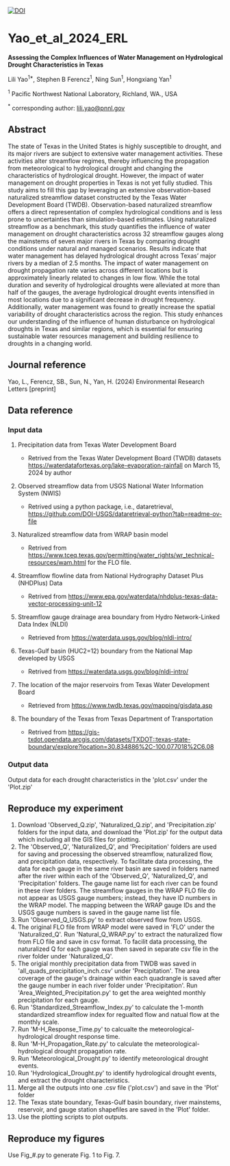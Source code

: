 [![DOI](https://zenodo.org/badge/265254045.svg)](https://zenodo.org/doi/10.5281/zenodo.10442485)

# Yao_et_al_2024_ERL
**Assessing the Complex Influences of Water Management on Hydrological Drought Characteristics in Texas**  
  
Lili Yao<sup>1*</sup>, Stephen B Ferencz<sup>1</sup>, Ning Sun<sup>1</sup>, Hongxiang Yan<sup>1</sup>  
  
<sup>1</sup> Pacific Northwest National Laboratory, Richland, WA., USA  
  
<sup>*</sup> corresponding author: lili.yao@pnnl.gov

## Abstract
The state of Texas in the United States is highly susceptible to drought, and its major rivers are subject to extensive water management activities. These activities alter streamflow regimes, thereby influencing the propagation from meteorological to hydrological drought and changing the characteristics of hydrological drought. However, the impact of water management on drought properties in Texas is not yet fully studied. This study aims to fill this gap by leveraging an extensive observation-based naturalized streamflow dataset constructed by the Texas Water Development Board (TWDB). Observation-based naturalized streamflow offers a direct representation of complex hydrological conditions and is less prone to uncertainties than simulation-based estimates. Using naturalized streamflow as a benchmark, this study quantifies the influence of water management on drought characteristics across 32 streamflow gauges along the mainstems of seven major rivers in Texas by comparing drought conditions under natural and managed scenarios. Results indicate that water management has delayed hydrological drought across Texas’ major rivers by a median of 2.5 months. The impact of water management on drought propagation rate varies across different locations but is approximately linearly related to changes in low flow. While the total duration and severity of hydrological droughts were alleviated at more than half of the gauges, the average hydrological drought events intensified in most locations due to a significant decrease in drought frequency. Additionally, water management was found to greatly increase the spatial variability of drought characteristics across the region. This study enhances our understanding of the influence of human disturbance on hydrological droughts in Texas and similar regions, which is essential for ensuring sustainable water resources management and building resilience to droughts in a changing world.

## Journal reference
Yao, L., Ferencz, SB., Sun, N., Yan, H. (2024) Environmental Research Letters [preprint]

## Data reference  
### Input data  
1. Precipitation data from Texas Water Development Board
   * Retrived from the Texas Water Development Board (TWDB) datasets https://waterdatafortexas.org/lake-evaporation-rainfall on March 15, 2024 by author

2. Observed streamflow data from USGS National Water Information System (NWIS)
   * Retrived using a python package, i.e., dataretrieval, https://github.com/DOI-USGS/dataretrieval-python?tab=readme-ov-file
    
3. Naturalized streamflow data from WRAP basin model
   * Retrived from https://www.tceq.texas.gov/permitting/water_rights/wr_technical-resources/wam.html for the FLO file.

4. Streamflow flowline data from National Hydrography Dataset Plus (NHDPlus) Data
   * Retrived from https://www.epa.gov/waterdata/nhdplus-texas-data-vector-processing-unit-12

6. Streamflow gauge drainage area boundary from Hydro Network-Linked Data Index (NLDI)
   * Retrieved from https://waterdata.usgs.gov/blog/nldi-intro/

8. Texas-Gulf basin (HUC2=12) boundary from the National Map developed by USGS
   * Retrived from https://waterdata.usgs.gov/blog/nldi-intro/
   
10. The location of the major reservoirs from Texas Water Development Board
    * Retrieved from https://www.twdb.texas.gov/mapping/gisdata.asp
      
11. The boundary of the Texas from Texas Department of Transportation
    * Retrived from https://gis-txdot.opendata.arcgis.com/datasets/TXDOT::texas-state-boundary/explore?location=30.834886%2C-100.077018%2C6.08

### Output data
Output data for each drought characteristics in the 'plot.csv' under the 'Plot.zip'

## Reproduce my experiment
1. Download 'Observed_Q.zip', 'Naturalized_Q.zip', and 'Precipitation.zip' folders for the input data, and download the 'Plot.zip' for the output data which including all the GIS files for plotting.
2. The 'Observed_Q', 'Naturalized_Q', and 'Precipitation' folders are used for saving and processing the observed streamflow, naturalized flow, and precipitation data, respectively. To facilitate data processing, the data for each gauge in the same river basin are saved in folders named after the river within each of the 'Observed_Q', 'Naturalized_Q', and 'Precipitation' folders. The gauge name list for each river can be found in these river folders. The streamflow gauges in the WRAP FLO file do not appear as USGS gauge numbers; instead, they have ID numbers in the WRAP model. The mapping between the WRAP gauge IDs and the USGS gauge numbers is saved in the gauge name list file.
3. Run 'Observed_Q_USGS.py' to extract observed flow from USGS. 
5. The original FLO file from WRAP model were saved in 'FLO' under the 'Naturalized_Q'. Run 'Natural_Q_WRAP.py' to extract the naturalized flow from FLO file and save in csv format. To facilit data processing, the naturalized Q for each gauge was then saved in separate csv file in the river folder under 'Naturalized_Q'.
6. The origial monthly precipitation data from TWDB was saved in 'all_quads_precipitation_inch.csv' under 'Precipitation'. The area coverage of the gauge's drainage within each quadrangle is saved after the gauge number in each river folder under 'Precipitation'. Run 'Area_Weighted_Precipitation.py' to get the area weighted monthly precipitation for each gauge.
9. Run 'Standardized_Streamflow_Index.py' to calculate the 1-month standardized streamflow index for regualted flow and natual flow at the monthly scale.
10. Run 'M-H_Response_Time.py' to calcualte the meteorological-hydrological drought response time.
11. Run 'M-H_Propagation_Rate.py' to calculate the meteorological-hydrological drought propagation rate.
12. Run 'Meteorological_Drought.py' to identify meteorological drought events.
13. Run 'Hydrological_Drought.py' to identify hydrological drought events, and extract the drought characteristics.
15. Merge all the outputs into one .csv file ('plot.csv') and save in the 'Plot' folder
16. The Texas state boundary, Texas-Gulf basin boundary, river mainstems, reservoir, and gauge station shapefiles are saved in the 'Plot' folder.
17. Use the plotting scripts to plot outputs.

## Reproduce my figures 
Use Fig_#.py to generate Fig. 1 to Fig. 7.


